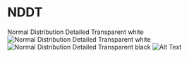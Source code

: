 # NDDT
Normal Distribution Detailed Transparent white
![Normal Distribution Detailed Transparent white](https://github.com/user-attachments/assets/cb678105-5833-49d0-abdc-70570e97760a)
![Normal Distribution Detailed Transparent black](https://github.com/user-attachments/assets/9bb20729-3de2-4e43-a345-ce0ff871f58b)
![Alt Text](path_to_your_image.png)
